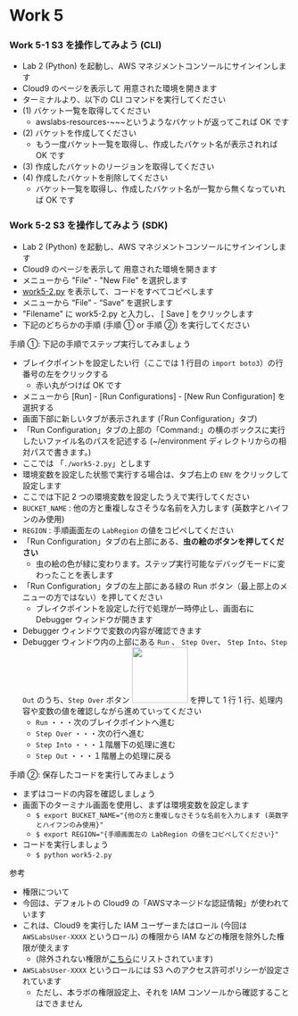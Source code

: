 # Work 5

### Work 5-1 S3 を操作してみよう (CLI)
- Lab 2 (Python) を起動し、AWS マネジメントコンソールにサインインします
- Cloud9 のページを表示して 用意された環境を開きます
- ターミナルより、以下の CLI コマンドを実行してください
- (1) バケット一覧を取得してください
  - awslabs-resources-~~~というようなバケットが返ってこれば OK です
- (2) バケットを作成してください
  - もう一度バケット一覧を取得し、作成したバケット名が表示されれば OK です
- (3) 作成したバケットのリージョンを取得してください
- (4) 作成したバケットを削除してください
  - バケット一覧を取得し、作成したバケット名が一覧から無くなっていれば OK です

### Work 5-2 S3 を操作してみよう (SDK)
- Lab 2 (Python) を起動し、AWS マネジメントコンソールにサインインします
- Cloud9 のページを表示して 用意された環境を開きます  
- メニューから "File" - "New File" を選択します
- <a href='https://github.com/katsuomi/aws-training/blob/master/DEV/work5/work5-2.py' target="_blank">work5-2.py</a> を表示して、コードをすべてコピペします
- メニューから “File” - “Save” を選択します
- "Filename" に work5-2.py と入力し、 [ Save ] をクリックします
- 下記のどちらかの手順 (手順 ① or 手順 ②) を実行してください

手順 ①: 下記の手順でステップ実行してみましょう

- ブレイクポイントを設定したい行（ここでは 1 行目の `import boto3`）の行番号の左をクリックする
  - 赤い丸がつけば OK です
- メニューから \[Run\] - \[Run Configurations\] - \[New Run Configuration\] を選択する
- 画面下部に新しいタブが表示されます (「Run Configuration」タブ)
- 「Run Configuration」タブの上部の「Command:」の横のボックスに実行したいファイル名のパスを記述する (~/environment ディレクトリからの相対パスで書きます。)  
- ここでは 「`./work5-2.py`」とします
- 環境変数を設定した状態で実行する場合は、タブ右上の `ENV` をクリックして設定します
- ここでは下記 2 つの環境変数を設定したうえで実行してください
- `BUCKET_NAME` : 他の方と重複しなさそうな名前を入力します (英数字とハイフンのみ使用)
- `REGION` : 手順画面左の `LabRegion` の値をコピペしてください
- 「Run Configuration」タブの右上部にある、**虫の絵のボタンを押してください**
  - 虫の絵の色が緑に変わります。ステップ実行可能なデバッグモードに変わったことを表します
- 「Run Configuration」タブの左上部にある緑の Run ボタン（最上部上のメニューの方ではない）を押してください
  - ブレイクポイントを設定した行で処理が一時停止し、画面右に Debugger ウィンドウが開きます
- Debugger ウィンドウで変数の内容が確認できます
- Debugger ウィンドウ内の上部にある `Run` 、 `Step Over`、 `Step Into`、`Step Out` のうち、`Step Over` ボタン <img src="https://d5yrxafrnlf73.cloudfront.net/training/step-over.png" width= "100px" /> を押して 1 行 1 行、処理内容や変数の値を確認しながら進めていってください 
  - `Run` ・・・次のブレイクポイントへ進む  
  - `Step Over` ・・・次の行へ進む  
  - `Step Into` ・・・１階層下の処理に進む  
  - `Step Out` ・・・１階層上の処理に戻る

手順 ②: 保存したコードを実行してみましょう

- まずはコードの内容を確認しましょう
- 画面下のターミナル画面を使用し、まずは環境変数を設定します
  - ```$ export BUCKET_NAME="{他の方と重複しなさそうな名前を入力します (英数字とハイフンのみ使用}"```
  - ```$ export REGION="{手順画面左の LabRegion の値をコピペしてください}"```
- コードを実行しましょう
  - ```$ python work5-2.py```
    
参考
  - 権限について  
  - 今回は、デフォルトの Cloud9 の「AWSマネージドな認証情報」が使われています
  - これは、Cloud9 を実行した IAM ユーザーまたはロール (今回は `AWSLabsUser-XXXX` というロール) の権限から IAM などの権限を除外した権限が使えます
    - (除外されない権限が[こちら](https://docs.aws.amazon.com/ja_jp/cloud9/latest/user-guide/security-iam.html#auth-and-access-control-temporary-managed-credentials-supported)にリストされています)
  - `AWSLabsUser-XXXX` というロールには S3 へのアクセス許可ポリシーが設定されています
    - ただし、本ラボの権限設定上、それを IAM コンソールから確認することはできません
